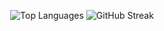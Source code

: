 

<div align="center">
  
![Top Languages](https://github-readme-stats.vercel.app/api/top-langs/?username=usherkielvin&layout=compact&theme=transparent&hide_border=true&bg_color=00000000) ![GitHub Streak](https://github-readme-stats.vercel.app/api?username=usherkielvin&show_icons=true&theme=transparent&hide_border=true&include_all_commits=true&count_private=true&bg_color=00000000)

</div>